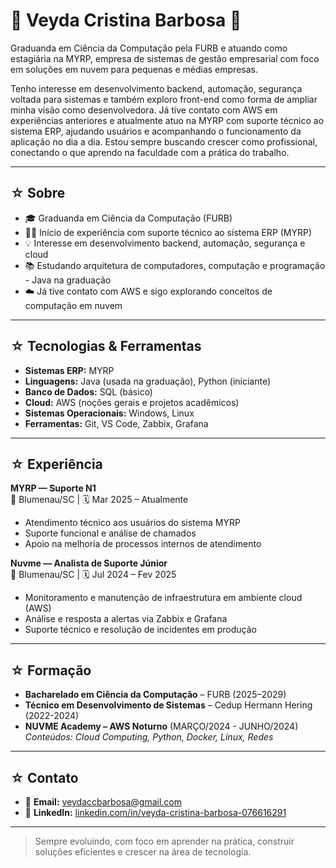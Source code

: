 # 🌙 Veyda Cristina Barbosa 🌟

Graduanda em Ciência da Computação pela FURB e atuando como estagiária na MYRP, empresa de sistemas de gestão empresarial com foco em soluções em nuvem para pequenas e médias empresas.

Tenho interesse em desenvolvimento backend, automação, segurança voltada para sistemas e também exploro front-end como forma de ampliar minha visão como desenvolvedora. Já tive contato com AWS em experiências anteriores e atualmente atuo na MYRP com suporte técnico ao sistema ERP, ajudando usuários e acompanhando o funcionamento da aplicação no dia a dia. Estou sempre buscando crescer como profissional, conectando o que aprendo na faculdade com a prática do trabalho.

---

## ☆ Sobre

- 🎓 Graduanda em Ciência da Computação (FURB)  
- 👩‍💻 Início de experiência com suporte técnico ao sistema ERP (MYRP)  
- 💡 Interesse em desenvolvimento backend, automação, segurança e cloud  
- 📚 Estudando arquitetura de computadores, computação e programação - Java na graduação
- ☁️ Já tive contato com AWS e sigo explorando conceitos de computação em nuvem 

---

## ☆ Tecnologias & Ferramentas

- **Sistemas ERP:** MYRP  
- **Linguagens:** Java (usada na graduação), Python (iniciante)  
- **Banco de Dados:** SQL (básico)  
- **Cloud:** AWS (noções gerais e projetos acadêmicos)  
- **Sistemas Operacionais:** Windows, Linux  
- **Ferramentas:** Git, VS Code, Zabbix, Grafana

---

## ☆ Experiência

**MYRP — Suporte N1**  
📍 Blumenau/SC | 🗓 Mar 2025 – Atualmente  
- Atendimento técnico aos usuários do sistema MYRP  
- Suporte funcional e análise de chamados  
- Apoio na melhoria de processos internos de atendimento  

**Nuvme — Analista de Suporte Júnior**  
📍 Blumenau/SC | 🗓 Jul 2024 – Fev 2025  
- Monitoramento e manutenção de infraestrutura em ambiente cloud (AWS)  
- Análise e resposta a alertas via Zabbix e Grafana
- Suporte técnico e resolução de incidentes em produção

---

## ☆ Formação

- **Bacharelado em Ciência da Computação** – FURB (2025–2029)
- **Técnico em Desenvolvimento de Sistemas** – Cedup Hermann Hering (2022-2024)
- **NUVME Academy – AWS Noturno** (MARÇO/2024 - JUNHO/2024)  
  *Conteúdos: Cloud Computing, Python, Docker, Linux, Redes*

---

## ☆ Contato

- 📧 **Email:** veydaccbarbosa@gmail.com  
- 💼 **LinkedIn:** [linkedin.com/in/veyda-cristina-barbosa-076616291](https://linkedin.com/in/veyda-cristina-barbosa-076616291)

---

> Sempre evoluindo, com foco em aprender na prática, construir soluções eficientes e crescer na área de tecnologia.
